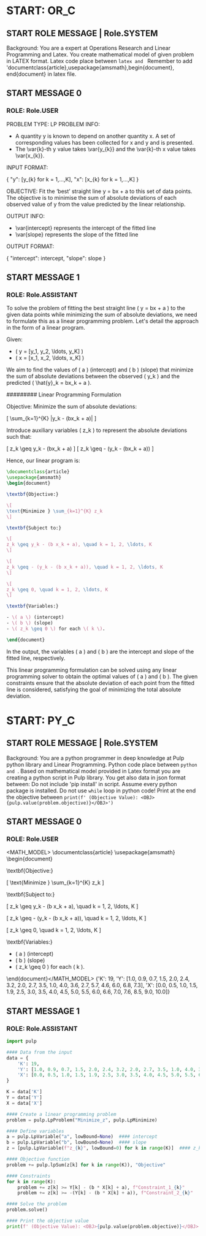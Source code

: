 # START: OR_C 
## START ROLE MESSAGE | Role.SYSTEM 
Background: You are a expert at Operations Research and Linear Programming and Latex. You create mathematical model of given problem in LATEX format. Latex code place between ```latex and ``` Remember to add 'documentclass{article},usepackage{amsmath},begin{document}, end{document} in latex file. 
## START MESSAGE 0 
### ROLE: Role.USER
<DESCRIPTION>
PROBLEM TYPE: LP
PROBLEM INFO:

- A quantity y is known to depend on another quantity x. A set of corresponding values has been collected for x and y and is presented.
- The \var{k}-th y value takes \var{y_{k}} and the \var{k}-th x value takes \var{x_{k}}.

INPUT FORMAT:

{
    "y": [y_{k} for k = 1,...,K],
    "x": [x_{k} for k = 1,...,K]
}


OBJECTIVE: Fit the ‘best’ straight line y = bx + a to this set of data points. The objective is to minimise the sum of absolute deviations of each observed value of y from the value predicted by the linear relationship.

OUTPUT INFO:

- \var{intercept} represents the intercept of the fitted line
- \var{slope} represents the slope of the fitted line

OUTPUT FORMAT:

{
    "intercept": intercept,
    "slope": slope
}
</DESCRIPTION>


## START MESSAGE 1 
### ROLE: Role.ASSISTANT
To solve the problem of fitting the best straight line \( y = bx + a \) to the given data points while minimizing the sum of absolute deviations, we need to formulate this as a linear programming problem. Let's detail the approach in the form of a linear program.

Given:
- \( y = [y_1, y_2, \ldots, y_K] \)
- \( x = [x_1, x_2, \ldots, x_K] \)

We aim to find the values of \( a \) (intercept) and \( b \) (slope) that minimize the sum of absolute deviations between the observed \( y_k \) and the predicted \( \hat{y}_k = bx_k + a \).

######### Linear Programming Formulation

Objective:
Minimize the sum of absolute deviations: 

\[ \sum_{k=1}^{K} |y_k - (bx_k + a)| \]

Introduce auxiliary variables \( z_k \) to represent the absolute deviations such that:

\[ z_k \geq y_k - (bx_k + a) \]
\[ z_k \geq - (y_k - (bx_k + a)) \]

Hence, our linear program is:

```latex
\documentclass{article}
\usepackage{amsmath}
\begin{document}

\textbf{Objective:}

\[
\text{Minimize } \sum_{k=1}^{K} z_k
\]

\textbf{Subject to:}

\[
z_k \geq y_k - (b x_k + a), \quad k = 1, 2, \ldots, K
\]

\[
z_k \geq - (y_k - (b x_k + a)), \quad k = 1, 2, \ldots, K
\]

\[
z_k \geq 0, \quad k = 1, 2, \ldots, K
\]

\textbf{Variables:}

- \( a \) (intercept)
- \( b \) (slope)
- \( z_k \geq 0 \) for each \( k \).

\end{document}
```

In the output, the variables \( a \) and \( b \) are the intercept and slope of the fitted line, respectively.

This linear programming formulation can be solved using any linear programming solver to obtain the optimal values of \( a \) and \( b \). The given constraints ensure that the absolute deviation of each point from the fitted line is considered, satisfying the goal of minimizing the total absolute deviation.

# START: PY_C 
## START ROLE MESSAGE | Role.SYSTEM 
Background: You are a python programmer in deep knowledge at Pulp python library and Linear Programming. Python code place between ```python and ```. Based on mathematical model provided in Latex format you are creating a python script in Pulp library. You get also data in json format between: <DATA></DATA> Do not include 'pip install' in script. Assume every python package is installed. Do not use `while` loop in python code! Print at the end the objective between <OBJ></OBJ> `print(f' (Objective Value): <OBJ>{pulp.value(problem.objective)}</OBJ>')` 
## START MESSAGE 0 
### ROLE: Role.USER
<MATH_MODEL>
\documentclass{article}
\usepackage{amsmath}
\begin{document}

\textbf{Objective:}

\[
\text{Minimize } \sum_{k=1}^{K} z_k
\]

\textbf{Subject to:}

\[
z_k \geq y_k - (b x_k + a), \quad k = 1, 2, \ldots, K
\]

\[
z_k \geq - (y_k - (b x_k + a)), \quad k = 1, 2, \ldots, K
\]

\[
z_k \geq 0, \quad k = 1, 2, \ldots, K
\]

\textbf{Variables:}

- \( a \) (intercept)
- \( b \) (slope)
- \( z_k \geq 0 \) for each \( k \).

\end{document}</MATH_MODEL>
<DATA>
{'K': 19, 'Y': [1.0, 0.9, 0.7, 1.5, 2.0, 2.4, 3.2, 2.0, 2.7, 3.5, 1.0, 4.0, 3.6, 2.7, 5.7, 4.6, 6.0, 6.8, 7.3], 'X': [0.0, 0.5, 1.0, 1.5, 1.9, 2.5, 3.0, 3.5, 4.0, 4.5, 5.0, 5.5, 6.0, 6.6, 7.0, 7.6, 8.5, 9.0, 10.0]}</DATA>


## START MESSAGE 1 
### ROLE: Role.ASSISTANT
```python
import pulp

#### Data from the input
data = {
    'K': 19,
    'Y': [1.0, 0.9, 0.7, 1.5, 2.0, 2.4, 3.2, 2.0, 2.7, 3.5, 1.0, 4.0, 3.6, 2.7, 5.7, 4.6, 6.0, 6.8, 7.3],
    'X': [0.0, 0.5, 1.0, 1.5, 1.9, 2.5, 3.0, 3.5, 4.0, 4.5, 5.0, 5.5, 6.0, 6.6, 7.0, 7.6, 8.5, 9.0, 10.0]
}

K = data['K']
Y = data['Y']
X = data['X']

#### Create a linear programming problem
problem = pulp.LpProblem("Minimize_z", pulp.LpMinimize)

#### Define variables
a = pulp.LpVariable("a", lowBound=None)  #### intercept
b = pulp.LpVariable("b", lowBound=None)  #### slope
z = [pulp.LpVariable(f"z_{k}", lowBound=0) for k in range(K)]  #### z_k variables

#### Objective function
problem += pulp.lpSum(z[k] for k in range(K)), "Objective"

#### Constraints
for k in range(K):
    problem += z[k] >= Y[k] - (b * X[k] + a), f"Constraint_1_{k}"
    problem += z[k] >= -(Y[k] - (b * X[k] + a)), f"Constraint_2_{k}"

#### Solve the problem
problem.solve()

#### Print the objective value
print(f' (Objective Value): <OBJ>{pulp.value(problem.objective)}</OBJ>')
```

